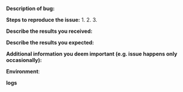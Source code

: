 <!--

---------------------------------------------------
HAVE A QUESTION? PLEASE JOIN OUR DISCORD SERVER
---------------------------------------------------

Only use GitHub issues for reporting problems and submitting proposals. 

Questions should  be asked on our Discord server, https://chat.nano.org,
which has channels for a wide range of topics, such as development and 
support.

---------------------------------------------------
BUG BOUNTY REPORT INFORMATION
---------------------------------------------------

In the interest of further improving the security of the network, we have launched the Nano Bug Bounty Program.

WARNING! Don't disclose any information for the Nano bug.

Submit any suspected bugs for bounty consideration to bugs@nano.org.

---------------------------------------------------
NORMAL BUG REPORT INFORMATION
---------------------------------------------------

If you are reporting a new issue, make sure that we do not have any duplicates
already open. You can ensure this by searching the issue list for this
repository. If there is a duplicate, please close your issue and add a comment
to the existing issue instead.

If you suspect your issue is a bug, please edit your issue description to
include the BUG REPORT INFORMATION shown below. If you fail to provide this
information within 7 days, we cannot debug your issue and will close it. We
will, however, reopen it if you later provide the information.

-->

**Description of bug:**

<!--
Does this issue reproduce with the latest release? if you don't use the latest version then please try our latest version.

Briefly describe the problem you are having in a few paragraphs. 
-->

**Steps to reproduce the issue:**
1.
2.
3.

**Describe the results you received:**


**Describe the results you expected:**


**Additional information you deem important (e.g. issue happens only occasionally):**

**Environment**:

<!--
- OS information  
- (Linux) Kernel (e.g. `uname -a`):
- Node version
- (docker node) docker version 
-->

**logs**

<!--

Can you please provide the Nano logs for further analysis.

How to find Nano logs:
    
https://github.com/BitcoinNanoLabs/btco-node/wiki/Log-files

-->
